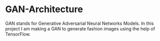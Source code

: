 # GAN-Architecture

GAN stands for Generative Adversarial Neural Networks Models. In this project I am making a GAN to generate fashion images using the help of TensorFlow.
